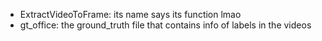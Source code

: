 - ExtractVideoToFrame: its name says its function lmao
- gt_office: the ground_truth file that contains info of labels in the videos
